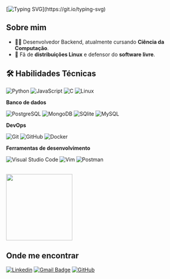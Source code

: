 [![Typing SVG](https://readme-typing-svg.demolab.com?font=JetBrains+Mono&weight=900&pause=1003&color=8123C8&center=true&width=435&height=53&lines=%F0%9F%91%8B+Ol%C3%A1%2C+sou+Victor+H.)](https://git.io/typing-svg)

## Sobre mim

- 👨‍💻 Desenvolvedor Backend, atualmente cursando **Ciência da Computação**.  
- 🐧 Fã de **distribuições Linux** e defensor do **software livre**. 

## 🛠 Habilidades Técnicas

![Python](https://img.shields.io/badge/-Python-000000?style=flat&logo=python)
![JavaScript](https://img.shields.io/badge/-JavaScript-000000?style=flat&logo=javascript)
![C](https://img.shields.io/badge/-C-000000?style=flat&logo=C&logoColor=00599C)
![Linux](https://img.shields.io/badge/-Linux-000000?style=flat&logo=Linux)

**Banco de dados**

![PostgreSQL](https://img.shields.io/badge/PostgreSQL-000000?logo=postgresql&logoColor=white)
![MongoDB](https://img.shields.io/badge/-MongoDB-000000?style=flat&logo=mongodb&logoColor=FFFFFF)
![SQlite](https://img.shields.io/badge/SQlite-000000?style=flat&logo=SQLite&logoColor=white)
![MySQL](https://img.shields.io/badge/-MySQL-000000?style=flat&logo=mysql)


**DevOps**

![Git](https://img.shields.io/badge/-Git-000000?style=flat&logo=git)
![GitHub](https://img.shields.io/badge/-GitHub-000000?style=flat&logo=github)
![Docker](https://img.shields.io/badge/-Docker-000000?style=flat&logo=docker)

**Ferramentas de desenvolvimento**

![Visual Studio Code](https://img.shields.io/badge/-Visual%20Studio%20Code-000000?style=flat&logo=visual-studio-code&logoColor=007ACC)
![Vim](https://img.shields.io/badge/Vim-000000?logo=vim)
![Postman](https://img.shields.io/badge/-Postman-000000?style=flat&logo=postman)

<br/>

<a href="https://github.com/victorh8" title="Perfil do Iuri">
  <img height="180em" src="https://github-readme-stats.vercel.app/api?username=victorh8&theme=midnight-purple&show_icons=true" />
</a>

## Onde me encontrar

[![Linkedin](https://img.shields.io/badge/Linkedin-00599C?logo=linkedin)](https://www.linkedin.com/in/victorhg8/)
[![Gmail Badge](https://img.shields.io/badge/-hugovictor.dev@gmail.com-006bed?style=flat-square&logo=Gmail&logoColor=white&link=mailto:hugovictor.edv@gmail.com)](mailto:hugovictor.dev@gmail.com)
[![GitHub](https://img.shields.io/github/followers/iuricode?label=follow&style=social)](https://github.com/VictorH8)

